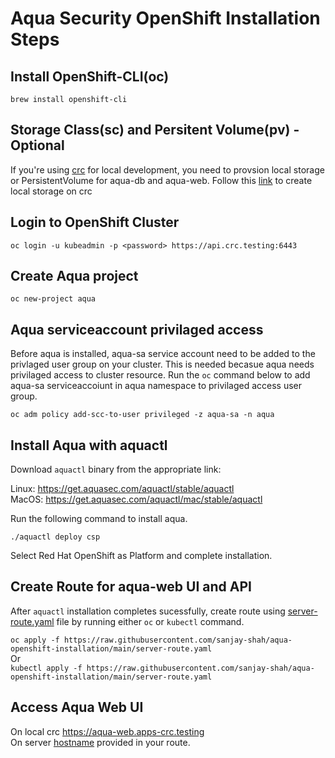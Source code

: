# Aqua Security OpenShift Installation Steps

## Install OpenShift-CLI(oc)

`brew install openshift-cli`

## Storage Class(sc) and Persitent Volume(pv) - Optional

If you're using [crc](https://developers.redhat.com/products/codeready-containers/download/) for local development, you need to provsion local storage or PersistentVolume for aqua-db and aqua-web.
Follow this [link](https://github.com/code-ready/crc/wiki/Dynamic-volume-provisioning) to create local storage on crc

## Login to OpenShift Cluster

`oc login -u kubeadmin -p <password> https://api.crc.testing:6443`

## Create Aqua project

`oc new-project aqua`

## Aqua serviceaccount privilaged access
Before aqua is installed, aqua-sa service account need to be added to the privlaged user group on your cluster. This is needed becasue aqua needs privilaged access to cluster resource. Run the `oc` command below to add aqua-sa serviceaccoiunt in aqua namespace to privilaged access user group.

`oc adm policy add-scc-to-user privileged -z aqua-sa -n aqua`

## Install Aqua with aquactl

Download `aquactl` binary from the appropriate link:

Linux: https://get.aquasec.com/aquactl/stable/aquactl \
MacOS: https://get.aquasec.com/aquactl/mac/stable/aquactl
    
Run the following command to install aqua. 

`./aquactl deploy csp`

Select Red Hat OpenShift as Platform and complete installation.

## Create Route for aqua-web UI and API

After `aquactl` installation completes sucessfully, create route using [server-route.yaml](server-route.yaml) file by running either `oc` or `kubectl` command.

`oc apply -f https://raw.githubusercontent.com/sanjay-shah/aqua-openshift-installation/main/server-route.yaml` \
Or \
`kubectl apply -f https://raw.githubusercontent.com/sanjay-shah/aqua-openshift-installation/main/server-route.yaml`

## Access Aqua Web UI

On local crc https://aqua-web.apps-crc.testing \
On server [hostname](https://github.com/sanjay-shah/aqua-openshift-installation/blob/475417ab053bf55af7e7cdad85e39692fc803890/server-route.yaml#L8) provided in your route.


